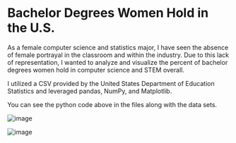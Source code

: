 # Bachelor Degrees Women Hold in the U.S.

As a female computer science and statistics major, I have seen the absence of female portrayal in the classroom and within the industry. Due to this lack of representation, I wanted to analyze and visualize the percent of bachelor degrees women hold in computer science and STEM overall. 

I utilized a CSV provided by the United States Department of Education Statistics and leveraged pandas, NumPy, and Matplotlib. 

You can see the python code above in the files along with the data sets.

![image](https://user-images.githubusercontent.com/54301233/89747031-e1fcbb00-da8a-11ea-85d8-76287c75c608.png)

![image](https://user-images.githubusercontent.com/54301233/89747066-08225b00-da8b-11ea-83c1-fe9cab91e0b7.png)
